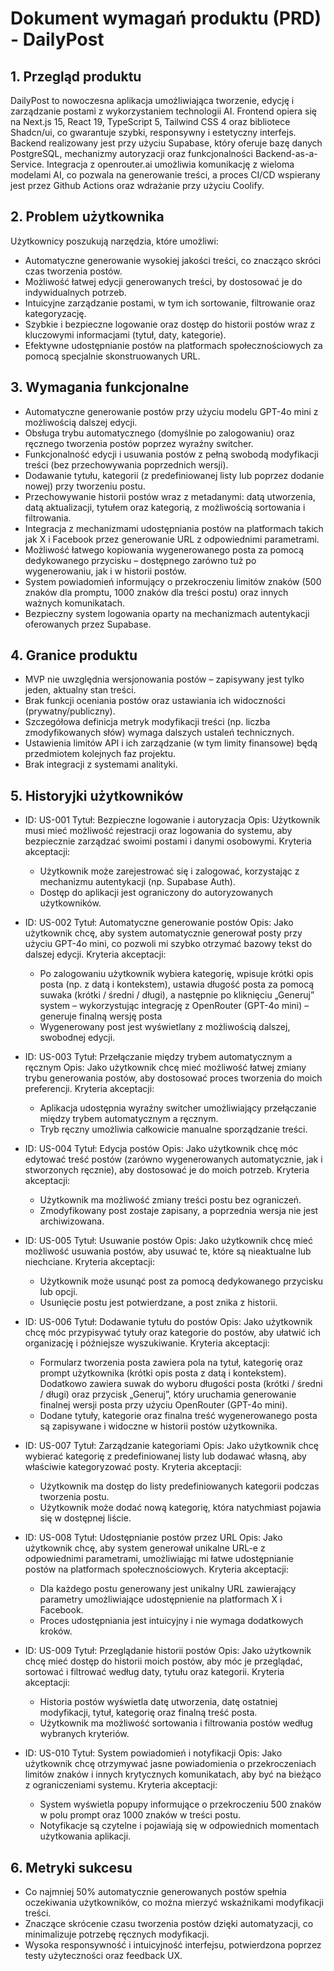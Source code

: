 # Dokument wymagań produktu (PRD) - DailyPost

## 1. Przegląd produktu

DailyPost to nowoczesna aplikacja umożliwiająca tworzenie, edycję i zarządzanie postami z wykorzystaniem technologii AI. Frontend opiera się na Next.js 15, React 19, TypeScript 5, Tailwind CSS 4 oraz bibliotece Shadcn/ui, co gwarantuje szybki, responsywny i estetyczny interfejs. Backend realizowany jest przy użyciu Supabase, który oferuje bazę danych PostgreSQL, mechanizmy autoryzacji oraz funkcjonalności Backend-as-a-Service. Integracja z openrouter.ai umożliwia komunikację z wieloma modelami AI, co pozwala na generowanie treści, a proces CI/CD wspierany jest przez Github Actions oraz wdrażanie przy użyciu Coolify.

## 2. Problem użytkownika

Użytkownicy poszukują narzędzia, które umożliwi:

- Automatyczne generowanie wysokiej jakości treści, co znacząco skróci czas tworzenia postów.
- Możliwość łatwej edycji generowanych treści, by dostosować je do indywidualnych potrzeb.
- Intuicyjne zarządzanie postami, w tym ich sortowanie, filtrowanie oraz kategoryzację.
- Szybkie i bezpieczne logowanie oraz dostęp do historii postów wraz z kluczowymi informacjami (tytuł, daty, kategorie).
- Efektywne udostępnianie postów na platformach społecznościowych za pomocą specjalnie skonstruowanych URL.

## 3. Wymagania funkcjonalne

- Automatyczne generowanie postów przy użyciu modelu GPT-4o mini z możliwością dalszej edycji.
- Obsługa trybu automatycznego (domyślnie po zalogowaniu) oraz ręcznego tworzenia postów poprzez wyraźny switcher.
- Funkcjonalność edycji i usuwania postów z pełną swobodą modyfikacji treści (bez przechowywania poprzednich wersji).
- Dodawanie tytułu, kategorii (z predefiniowanej listy lub poprzez dodanie nowej) przy tworzeniu postu.
- Przechowywanie historii postów wraz z metadanymi: datą utworzenia, datą aktualizacji, tytułem oraz kategorią, z możliwością sortowania i filtrowania.
- Integracja z mechanizmami udostępniania postów na platformach takich jak X i Facebook przez generowanie URL z odpowiednimi parametrami.
- Możliwość łatwego kopiowania wygenerowanego posta za pomocą dedykowanego przycisku – dostępnego zarówno tuż po wygenerowaniu, jak i w historii postów.
- System powiadomień informujący o przekroczeniu limitów znaków (500 znaków dla promptu, 1000 znaków dla treści postu) oraz innych ważnych komunikatach.
- Bezpieczny system logowania oparty na mechanizmach autentykacji oferowanych przez Supabase.

## 4. Granice produktu

- MVP nie uwzględnia wersjonowania postów – zapisywany jest tylko jeden, aktualny stan treści.
- Brak funkcji oceniania postów oraz ustawiania ich widoczności (prywatny/publiczny).
- Szczegółowa definicja metryk modyfikacji treści (np. liczba zmodyfikowanych słów) wymaga dalszych ustaleń technicznych.
- Ustawienia limitów API i ich zarządzanie (w tym limity finansowe) będą przedmiotem kolejnych faz projektu.
- Brak integracji z systemami analityki.

## 5. Historyjki użytkowników

- ID: US-001
  Tytuł: Bezpieczne logowanie i autoryzacja
  Opis: Użytkownik musi mieć możliwość rejestracji oraz logowania do systemu, aby bezpiecznie zarządzać swoimi postami i danymi osobowymi.
  Kryteria akceptacji:

  - Użytkownik może zarejestrować się i zalogować, korzystając z mechanizmu autentykacji (np. Supabase Auth).
  - Dostęp do aplikacji jest ograniczony do autoryzowanych użytkowników.

- ID: US-002
  Tytuł: Automatyczne generowanie postów
  Opis: Jako użytkownik chcę, aby system automatycznie generował posty przy użyciu GPT-4o mini, co pozwoli mi szybko otrzymać bazowy tekst do dalszej edycji.
  Kryteria akceptacji:

  - Po zalogowaniu użytkownik wybiera kategorię, wpisuje krótki opis posta (np. z datą i kontekstem), ustawia długość posta za pomocą suwaka (krótki / średni / długi), a następnie po kliknięciu „Generuj” system – wykorzystując integrację z OpenRouter (GPT-4o mini) – generuje finalną wersję posta
  - Wygenerowany post jest wyświetlany z możliwością dalszej, swobodnej edycji.

- ID: US-003
  Tytuł: Przełączanie między trybem automatycznym a ręcznym
  Opis: Jako użytkownik chcę mieć możliwość łatwej zmiany trybu generowania postów, aby dostosować proces tworzenia do moich preferencji.
  Kryteria akceptacji:

  - Aplikacja udostępnia wyraźny switcher umożliwiający przełączanie między trybem automatycznym a ręcznym.
  - Tryb ręczny umożliwia całkowicie manualne sporządzanie treści.

- ID: US-004
  Tytuł: Edycja postów
  Opis: Jako użytkownik chcę móc edytować treść postów (zarówno wygenerowanych automatycznie, jak i stworzonych ręcznie), aby dostosować je do moich potrzeb.
  Kryteria akceptacji:

  - Użytkownik ma możliwość zmiany treści postu bez ograniczeń.
  - Zmodyfikowany post zostaje zapisany, a poprzednia wersja nie jest archiwizowana.

- ID: US-005
  Tytuł: Usuwanie postów
  Opis: Jako użytkownik chcę mieć możliwość usuwania postów, aby usuwać te, które są nieaktualne lub niechciane.
  Kryteria akceptacji:

  - Użytkownik może usunąć post za pomocą dedykowanego przycisku lub opcji.
  - Usunięcie postu jest potwierdzane, a post znika z historii.

- ID: US-006
  Tytuł: Dodawanie tytułu do postów
  Opis: Jako użytkownik chcę móc przypisywać tytuły oraz kategorie do postów, aby ułatwić ich organizację i późniejsze wyszukiwanie.
  Kryteria akceptacji:

  - Formularz tworzenia posta zawiera pola na tytuł, kategorię oraz prompt użytkownika (krótki opis posta z datą i kontekstem). Dodatkowo zawiera suwak do wyboru długości posta (krótki / średni / długi) oraz przycisk „Generuj”, który uruchamia generowanie finalnej wersji posta przy użyciu OpenRouter (GPT-4o mini).
  - Dodane tytuły, kategorie oraz finalna treść wygenerowanego posta są zapisywane i widoczne w historii postów użytkownika.

- ID: US-007
  Tytuł: Zarządzanie kategoriami
  Opis: Jako użytkownik chcę wybierać kategorię z predefiniowanej listy lub dodawać własną, aby właściwie kategoryzować posty.
  Kryteria akceptacji:

  - Użytkownik ma dostęp do listy predefiniowanych kategorii podczas tworzenia postu.
  - Użytkownik może dodać nową kategorię, która natychmiast pojawia się w dostępnej liście.

- ID: US-008
  Tytuł: Udostępnianie postów przez URL
  Opis: Jako użytkownik chcę, aby system generował unikalne URL-e z odpowiednimi parametrami, umożliwiając mi łatwe udostępnianie postów na platformach społecznościowych.
  Kryteria akceptacji:

  - Dla każdego postu generowany jest unikalny URL zawierający parametry umożliwiające udostępnienie na platformach X i Facebook.
  - Proces udostępniania jest intuicyjny i nie wymaga dodatkowych kroków.

- ID: US-009
  Tytuł: Przeglądanie historii postów
  Opis: Jako użytkownik chcę mieć dostęp do historii moich postów, aby móc je przeglądać, sortować i filtrować według daty, tytułu oraz kategorii.
  Kryteria akceptacji:

  - Historia postów wyświetla datę utworzenia, datę ostatniej modyfikacji, tytuł, kategorię oraz finalną treść posta.
  - Użytkownik ma możliwość sortowania i filtrowania postów według wybranych kryteriów.

- ID: US-010
  Tytuł: System powiadomień i notyfikacji
  Opis: Jako użytkownik chcę otrzymywać jasne powiadomienia o przekroczeniach limitów znaków i innych krytycznych komunikatach, aby być na bieżąco z ograniczeniami systemu.
  Kryteria akceptacji:
  - System wyświetla popupy informujące o przekroczeniu 500 znaków w polu prompt oraz 1000 znaków w treści postu.
  - Notyfikacje są czytelne i pojawiają się w odpowiednich momentach użytkowania aplikacji.

## 6. Metryki sukcesu

- Co najmniej 50% automatycznie generowanych postów spełnia oczekiwania użytkowników, co można mierzyć wskaźnikami modyfikacji treści.
- Znaczące skrócenie czasu tworzenia postów dzięki automatyzacji, co minimalizuje potrzebę ręcznych modyfikacji.
- Wysoka responsywność i intuicyjność interfejsu, potwierdzona poprzez testy użyteczności oraz feedback UX.
